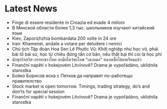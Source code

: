 # Latest News
-  Finge di essere residente in Croazia ed evade 4 milioni
-  В Минской области более 1,3 тыс. школьников изучают китайский язык
-  Kiev, Zaporizhzhia bombardata 200 volte in 24 ore
-  Iran: Khamenei, andate a votare per deludere i nemici
-  Chủ tịch Tập đoàn Hoa Sen Lê Phước Vũ: Khởi nghiệp như học võ, phải bái tổ bái sư, học từ chiêu đứng tấn cơ bản, nếu thất bại thì coi là học phí
-  นักธุรกิจสวิส-ภรรยาชาวไทย ยกมือไหว้ขอโทษ "เตะหมอ" ทนายเชื่อได้บทเรียนแล้ว
-  Finanční napětí v hokejovém Litvínově? Drama je vypořádáno, uklidnila starostka
-  Бойко Борисов иска с Петков да направят по-работещо правителство
-  Stock market is open tomorrow. Timings, trading strategy, do’s and don’ts for special session
-  Finanční napětí v hokejovém Litvínově? Drama je vypořádáno, uklidnila starostka
